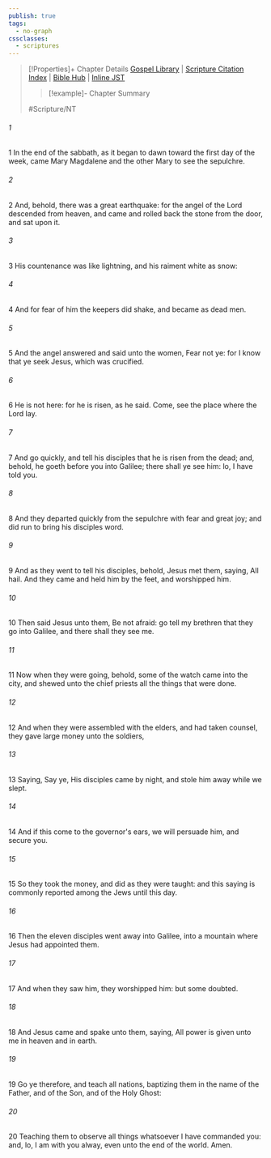 ```yaml
---
publish: true
tags:
  - no-graph
cssclasses:
  - scriptures
---
```

>[!Properties]+ Chapter Details
>[Gospel Library](https://churchofjesuschrist.org/study/scriptures/nt/matt/28?lang=eng)    |    [Scripture Citation Index](https://scriptures.byu.edu/#08c1c::c08c1c)    |    [Bible Hub](https://biblehub.com/matthew/28.htm)    |    [Inline JST](https://scripturetoolbox.com/html/ic/Matthew/28.html)
>>[!example]- Chapter Summary
>> 
> 
>
>#Scripture/NT
###### 1
1 In the end of the sabbath, as it began to dawn toward the first day of the week, came Mary Magdalene and the other Mary to see the sepulchre.
###### 2
2 And, behold, there was a great earthquake: for the angel of the Lord descended from heaven, and came and rolled back the stone from the door, and sat upon it.
###### 3
3 His countenance was like lightning, and his raiment white as snow:
###### 4
4 And for fear of him the keepers did shake, and became as dead men.
###### 5
5 And the angel answered and said unto the women, Fear not ye: for I know that ye seek Jesus, which was crucified.
###### 6
6 He is not here: for he is risen, as he said. Come, see the place where the Lord lay.
###### 7
7 And go quickly, and tell his disciples that he is risen from the dead; and, behold, he goeth before you into Galilee; there shall ye see him: lo, I have told you.
###### 8
8 And they departed quickly from the sepulchre with fear and great joy; and did run to bring his disciples word.
###### 9
9 And as they went to tell his disciples, behold, Jesus met them, saying, All hail. And they came and held him by the feet, and worshipped him.
###### 10
10 Then said Jesus unto them, Be not afraid: go tell my brethren that they go into Galilee, and there shall they see me.
###### 11
11 Now when they were going, behold, some of the watch came into the city, and shewed unto the chief priests all the things that were done.
###### 12
12 And when they were assembled with the elders, and had taken counsel, they gave large money unto the soldiers,
###### 13
13 Saying, Say ye, His disciples came by night, and stole him away while we slept.
###### 14
14 And if this come to the governor's ears, we will persuade him, and secure you.
###### 15
15 So they took the money, and did as they were taught: and this saying is commonly reported among the Jews until this day.
###### 16
16 Then the eleven disciples went away into Galilee, into a mountain where Jesus had appointed them.
###### 17
17 And when they saw him, they worshipped him: but some doubted.
###### 18
18 And Jesus came and spake unto them, saying, All power is given unto me in heaven and in earth.
###### 19
19 Go ye therefore, and teach all nations, baptizing them in the name of the Father, and of the Son, and of the Holy Ghost:
###### 20
20 Teaching them to observe all things whatsoever I have commanded you: and, lo, I am with you alway, even unto the end of the world. Amen.
